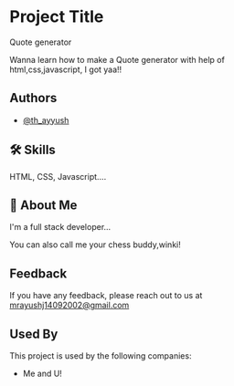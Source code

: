 
# Project Title
Quote generator

Wanna learn how to make a Quote generator with help of html,css,javascript, I got yaa!!
 


## Authors

- [@th_ayyush](https://www.github.com/th_ayyush)


## 🛠 Skills
HTML, CSS, Javascript....


## 🚀 About Me
I'm a full stack developer...

You can also call me your chess buddy,winki!
## Feedback

If you have any feedback, please reach out to us at mrayushj14092002@gmail.com


## Used By

This project is used by the following companies:

- Me and U!

